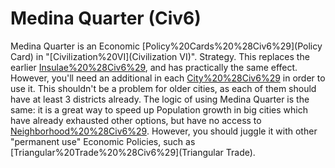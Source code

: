# Medina Quarter (Civ6)

Medina Quarter is an Economic [Policy%20Cards%20%28Civ6%29](Policy Card) in "[Civilization%20VI](Civilization VI)".
Strategy.
This replaces the earlier [Insulae%20%28Civ6%29](Insulae), and has practically the same effect. However, you'll need an additional in each [City%20%28Civ6%29](city) in order to use it. This shouldn't be a problem for older cities, as each of them should have at least 3 districts already. 
The logic of using Medina Quarter is the same: it is a great way to speed up Population growth in big cities which have already exhausted other options, but have no access to [Neighborhood%20%28Civ6%29](Neighborhoods). However, you should juggle it with other "permanent use" Economic Policies, such as [Triangular%20Trade%20%28Civ6%29](Triangular Trade).